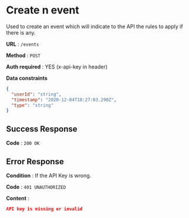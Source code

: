 # Create n event

Used to create an event which will indicate to the API the rules to apply if there is any.

**URL** : `/events`

**Method** : `POST`

**Auth required** : YES (x-api-key in header)

**Data constraints**

```json
{
  "userId": "string",
  "timestamp": "2020-12-04T10:27:03.290Z",
  "type": "string"
}
```

## Success Response

**Code** : `200 OK`

## Error Response

**Condition** : If the API Key is wrong.

**Code** : `401 UNAUTHORIZED`

**Content** :

```json
API key is missing or invalid
```
